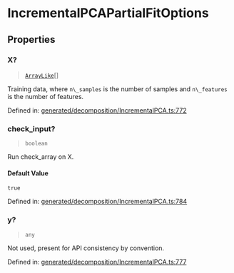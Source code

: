 # IncrementalPCAPartialFitOptions

## Properties

### X?

> [`ArrayLike`](../types/ArrayLike.md)[]

Training data, where `n\_samples` is the number of samples and `n\_features` is the number of features.

Defined in:  [generated/decomposition/IncrementalPCA.ts:772](https://github.com/transitive-bullshit/scikit-learn-ts/blob/92ab806/packages/sklearn/src/generated/decomposition/IncrementalPCA.ts#L772)

### check\_input?

> `boolean`

Run check\_array on X.

#### Default Value

`true`

Defined in:  [generated/decomposition/IncrementalPCA.ts:784](https://github.com/transitive-bullshit/scikit-learn-ts/blob/92ab806/packages/sklearn/src/generated/decomposition/IncrementalPCA.ts#L784)

### y?

> `any`

Not used, present for API consistency by convention.

Defined in:  [generated/decomposition/IncrementalPCA.ts:777](https://github.com/transitive-bullshit/scikit-learn-ts/blob/92ab806/packages/sklearn/src/generated/decomposition/IncrementalPCA.ts#L777)
